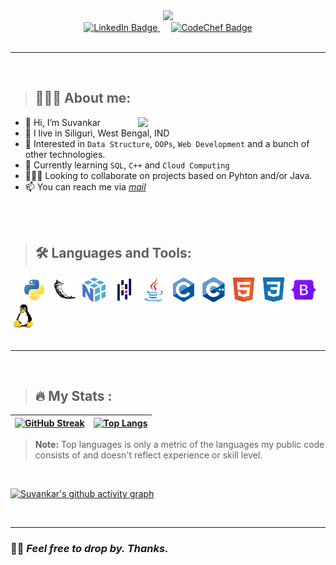 <div id="header" align="center">
  <img src="https://media1.giphy.com/media/zhYSVCirREeIZtONCI/giphy.gif" width="200"/>
</div>


<div id="badges" align="center">
  <a href="http://linkedin.com/in/imsuvankar">
    <img src="https://www.designinmentalhealth.com/wp-content/uploads/sites/57/2022/05/Linkedin-logo-png.png" alt="LinkedIn Badge" width="100"/>
  </a>
   
  <a href="https://www.codechef.com/users/suvankar_das">
    <img src="https://cdn.codechef.com/sites/all/themes/abessive/cc-logo.png" alt="CodeChef Badge" width="100"/>
  </a>
</div>


<div align="center">
  <img src="https://komarev.com/ghpvc/?username=imSuvankar&style=flat-square&color=blue" alt=""/>
</div>

---
<br>


> ## 🙋🏻‍♂️ About me:
<!-- 
<img align="right" src="https://media1.giphy.com/media/f3iwJFOVOwuy7K6FFw/giphy.gif" width="400"/>
-->
<img align="right" src="https://www.puttiapps.com/wp-content/uploads/2021/05/business_analitics-2.gif" width="300"/>


- 👋 Hi, I’m Suvankar
- 🏡 I live in Siliguri, West Bengal, IND
- 👀 Interested in `Data Structure`, `OOPs`, `Web Development` and a bunch of other technologies.
- 🌱 Currently learning `SQL`, `C++` and `Cloud Computing`
- 👨🏻‍💻 Looking to collaborate on projects based on Pyhton and/or Java.
- 📫 You can reach me via _[mail](mailto:suvankar_das@outlook.com)_

<br>
<br>

> ## 🛠️ Languages and Tools:
<div>
    
  <img src="https://github.com/devicons/devicon/blob/master/icons/python/python-original.svg" title="Python" alt="Python" width="40" height="40"/>&nbsp;
  <img src="https://github.com/devicons/devicon/blob/master/icons/flask/flask-original.svg" title="Flask" alt="Python" width="40" height="40"/>&nbsp;
  <img src="https://github.com/devicons/devicon/blob/master/icons/numpy/numpy-original.svg" title="Numpy" alt="Numpy" width="40" height="40"/>&nbsp;
  <img src="https://github.com/devicons/devicon/blob/master/icons/pandas/pandas-original.svg" title="Pandas" alt="Pandas" width="40" height="40"/>&nbsp;
  <img src="https://github.com/devicons/devicon/blob/master/icons/java/java-original.svg" title="Java" alt="Java" width="40" height="40"/>&nbsp;
  <img src="https://github.com/devicons/devicon/blob/master/icons/c/c-original.svg" title="C" alt="C" width="40" height="40"/>&nbsp;
  <img src="https://github.com/devicons/devicon/blob/master/icons/cplusplus/cplusplus-original.svg" title="Cpp" alt="Cpp" width="40" height="40"/>&nbsp;
  <img src="https://github.com/devicons/devicon/blob/master/icons/html5/html5-original.svg" title="HTML5" alt="HTML" width="40" height="40"/>&nbsp;
  <img src="https://github.com/devicons/devicon/blob/master/icons/css3/css3-plain.svg"  title="CSS3" alt="CSS" width="40" height="40"/>&nbsp;
  <img src="https://github.com/devicons/devicon/blob/master/icons/bootstrap/bootstrap-original.svg" title="Bootstrap"  alt="Bootstrap" width="40" height="40"/>&nbsp;
  <img src="https://github.com/devicons/devicon/blob/master/icons/linux/linux-original.svg" title="Linux"  alt="Linux" width="40" height="40"/>&nbsp;
</div>

<br>

---
<br>

> ## 🔥 My Stats :

<!--
      [![Top Langs](https://github-readme-stats.vercel.app/api/top-langs/?username=imSuvankar&layout=compact&theme=vision-friendly-dark)](https://github.com/anuraghazra/github-readme-stats)

      [![GitHub Streak](http://github-readme-streak-stats.herokuapp.com?user=imSuvankar&theme=dark&sideLabels=DDC67F&background=0F0F0F)](https://git.io/streak-stats)
-->

| [![GitHub Streak](http://github-readme-streak-stats.herokuapp.com?user=imSuvankar&theme=dark&sideLabels=DDC67F&background=0F0F0F)](https://github.com/imSuvankar) | [![Top Langs](https://github-readme-stats.vercel.app/api/top-langs/?username=imSuvankar&layout=compact&theme=vision-friendly-dark)](https://github.com/imSuvankar) |
| ------------- | ------------- |
> <b>Note:</b> Top languages is only a metric of the languages my public code consists of and doesn't reflect experience or skill level.

<br>

<!--
<a href="https://github.com/imSuvankar"><img alt="hello's Activity Graph" src="https://activity-graph.herokuapp.com/graph?username=imSuvankar&bg_color=121313&color=F8D866&line=F85D7F&point=FFFFFF&hide_border=true" /></a>
-->

[![Suvankar's github activity graph](https://activity-graph.herokuapp.com/graph?username=imSuvankar&theme=rogue&hide_border=true&line=D67D1E&point=FFFFFF)](https://github.com/imSuvankar)

<br>
 
---

### 🤝🏼 _Feel free to drop by. Thanks._

<!--
![Jokes Card](https://readme-jokes.vercel.app/api)
-->
